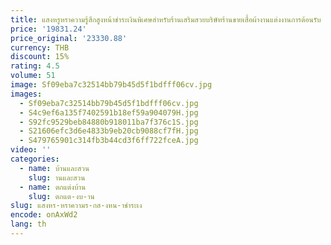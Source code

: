 ```yaml
---
title: แสงหรูหราความรู้สึกสูงหน้าชำระเงินพิเศษสำหรับร้านเสริมสวยบริษัทร้านขายเสื้อผ้างานแต่งงานการต้อนรับ
price: '19831.24'
price_original: '23330.88'
currency: THB
discount: 15%
rating: 4.5
volume: 51
image: Sf09eba7c32514bb79b45d5f1bdfff06cv.jpg
images:
  - Sf09eba7c32514bb79b45d5f1bdfff06cv.jpg
  - S4c9ef6a135f7402591b18ef59a904079H.jpg
  - S92fc9529beb84880b918011ba7f376c1S.jpg
  - S21606efc3d6e4833b9eb20cb9088cf7fH.jpg
  - S479765901c314fb3b44cd3f6ff722fceA.jpg
video: ''
categories:
  - name: บ้านและสวน
    slug: านและสวน
  - name: ตกแต่งบ้าน
    slug: ตกแต-งบ-าน
slug: แสงหร-หราความร-กส-งหน-าชำระเง
encode: onAxWd2
lang: th
---
```

  